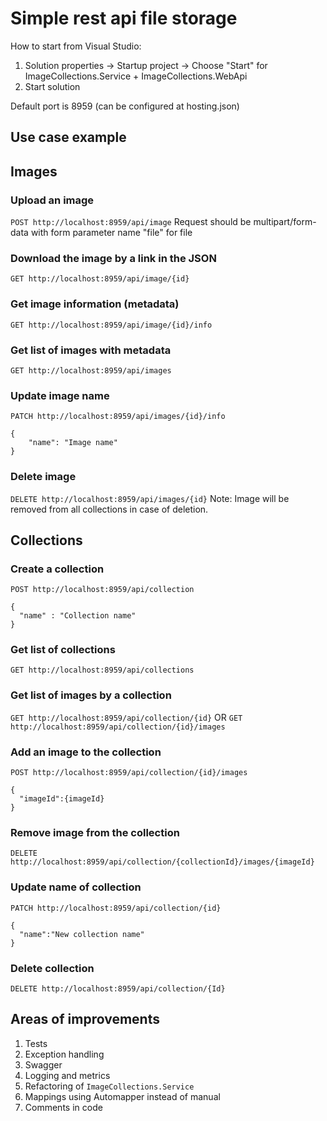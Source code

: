 # Simple rest api file storage

How to start from Visual Studio:
1. Solution properties -> Startup project -> Choose "Start" for ImageCollections.Service + ImageCollections.WebApi
2. Start solution

Default port is 8959 (can be configured at hosting.json)

## Use case example

## Images

### Upload an image 
`POST http://localhost:8959/api/image`
Request should be multipart/form-data with form parameter name "file" for file

### Download the image by a link in the JSON
`GET http://localhost:8959/api/image/{id}`

### Get image information (metadata)
`GET http://localhost:8959/api/image/{id}/info`

### Get list of images with metadata
`GET http://localhost:8959/api/images`

### Update image name
`PATCH http://localhost:8959/api/images/{id}/info`
```
{
	"name": "Image name"
}
```

### Delete image
`DELETE http://localhost:8959/api/images/{id}`
Note: Image will be removed from all collections in case of deletion.

## Collections

### Create a collection
`POST http://localhost:8959/api/collection`
```
{
  "name" : "Collection name"
}
```

### Get list of collections
`GET http://localhost:8959/api/collections`

### Get list of images by a collection
`GET http://localhost:8959/api/collection/{id}` OR `GET http://localhost:8959/api/collection/{id}/images`

### Add an image to the collection
`POST http://localhost:8959/api/collection/{id}/images`
```
{
  "imageId":{imageId}
}
```

### Remove image from the collection
`DELETE http://localhost:8959/api/collection/{collectionId}/images/{imageId}`

### Update name of collection
`PATCH http://localhost:8959/api/collection/{id}`
```
{
  "name":"New collection name"
}
```

### Delete collection
`DELETE http://localhost:8959/api/collection/{Id}`

## Areas of improvements
1. Tests
2. Exception handling
3. Swagger
4. Logging and metrics
5. Refactoring of `ImageCollections.Service`
6. Mappings using Automapper instead of manual
7. Comments in code
